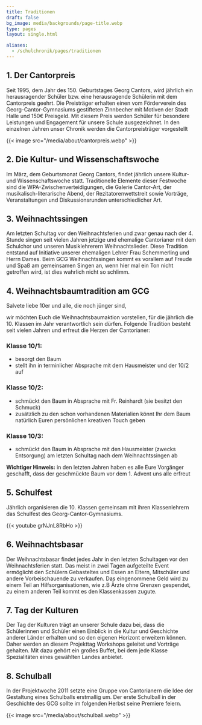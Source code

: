 ```yaml
---
title: Traditionen
draft: false
bg_image: media/backgrounds/page-title.webp
type: pages
layout: single.html

aliases:
  - /schulchronik/pages/traditionen
---
```

## 1. Der Cantorpreis

Seit 1995, dem Jahr des 150. Geburtstages Georg Cantors, wird jährlich ein herausragender Schüler bzw. eine herausragende Schülerin mit dem Cantorpreis geehrt. Die Preisträger erhalten einen vom Förderverein des Georg-Cantor-Gymnasiums gestifteten Zinnbecher mit Motiven der Stadt Halle und 150€ Preisgeld. Mit diesem Preis werden Schüler für besondere Leistungen und Engagement für unsere Schule ausgezeichnet. In den einzelnen Jahren unser Chronik werden die Cantorpreisträger vorgestellt

{{< image src="/media/about/cantorpreis.webp" >}}

## 2. Die Kultur- und Wissenschaftswoche

Im März, dem Geburtsmonat Georg Cantors, findet jährlich unsere Kultur- und Wissenschaftswoche statt. Traditionelle Elemente dieser Festwoche sind die WPA-Zwischenverteidigungen, die Galerie Cantor-Art, der musikalisch-literarische Abend, der Rezitatorenwettstreit sowie Vorträge, Veranstaltungen und Diskussionsrunden unterschiedlicher Art.

## 3. Weihnachtssingen

Am letzten Schultag vor den Weihnachtsferien und zwar genau nach der 4. Stunde singen seit vielen Jahren jetzige und ehemalige Cantorianer mit dem Schulchor und unseren Musiklehrerern Weihnachtslieder. Diese Tradition entstand auf Initiative unserer ehemaligen Lehrer Frau Schemmerling und Herrn Dames. Beim GCG Weihnachtssingen kommt es vorallem auf Freude und Spaß am gemeinsamen Singen an, wenn hier mal ein Ton nicht getroffen wird, ist dies wahrlich nicht so schlimm.

## 4. Weihnachtsbaumtradition am GCG

Salvete liebe 10er und alle, die noch jünger sind,

wir möchten Euch die Weihnachtsbaumaktion vorstellen, für die jährlich die 10. Klassen im Jahr verantwortlich sein dürfen. Folgende Tradition besteht seit vielen Jahren und erfreut die Herzen der Cantorianer:

### Klasse 10/1:

- besorgt den Baum
- stellt ihn in terminlicher Absprache mit dem Hausmeister und der 10/2 auf

### Klasse 10/2:

- schmückt den Baum in Absprache mit Fr. Reinhardt (sie besitzt den Schmuck)
- zusätzlich zu den schon vorhandenen Materialien könnt Ihr dem Baum natürlich Euren persönlichen kreativen Touch geben

### Klasse 10/3:

- schmückt den Baum in Absprache mit den Hausmeister (zwecks Entsorgung) am letzten Schultag nach dem Weihnachtssingen ab

**Wichtiger Hinweis:** in den letzten Jahren haben es alle Eure Vorgänger geschafft, dass der geschmückte Baum vor dem 1. Advent uns alle erfreut

## 5. Schulfest

Jährlich organisieren die 10. Klassen gemeinsam mit ihren Klassenlehrern das Schulfest des Georg-Cantor-Gymnasiums.

{{< youtube grNJnL8RbHo >}}

## 6. Weihnachtsbasar

Der Weihnachtsbasar findet jedes Jahr in den letzten Schultagen vor den Weihnachtsferien statt. Das meist in zwei Tagen aufgeteilte Event ermöglicht den Schülern Gebasteltes und Essen an Eltern, Mitschüler und andere Vorbeischauende zu verkaufen. Das eingenommene Geld wird zu einem Teil an Hilfsorganisationen, wie z.B Ärzte ohne Grenzen gespendet, zu einem anderen Teil kommt es den Klassenkassen zugute.

## 7. Tag der Kulturen

Der Tag der Kulturen trägt an unserer Schule dazu bei, dass die Schülerinnen und Schüler einen Einblick in die Kultur und Geschichte anderer Länder erhalten und so den eigenen Horizont erweitern können. Daher werden an diesem Projekttag Workshops geleitet und Vorträge gehalten. Mit dazu gehört ein großes Buffet, bei dem jede Klasse Spezialitäten eines gewählten Landes anbietet.

## 8. Schulball

In der Projektwoche 2011 setzte eine Gruppe von Cantorianern die Idee der Gestaltung eines Schulballs erstmallig um. Der erste Schulball in der Geschichte des GCG sollte im folgenden Herbst seine Premiere feiern.

{{< image src="/media/about/schulball.webp" >}}
